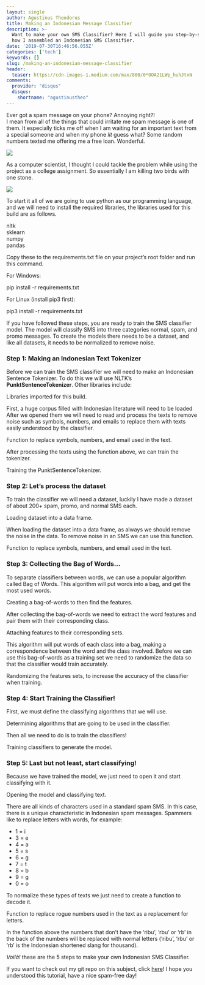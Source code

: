 ```yaml
---
layout: single
author: Agustinus Theodorus
title: Making an Indonesian Message Classifier
description: >-
  Want to make your own SMS Classifier? Here I will guide you step-by-step on
  how I assembled an Indonesian SMS Classifier.
date: '2019-07-30T16:46:56.055Z'
categories: ['tech']
keywords: []
slug: /making-an-indonesian-message-classifier
header:
  teaser: https://cdn-images-1.medium.com/max/800/0*OOA21LWp_huhJtxN
comments:
  provider: "disqus"
  disqus:
    shortname: "agustinustheo"
---
```


Ever got a spam message on your phone? Annoying right?!   
I mean from all of the things that could irritate me spam message is one of them. It especially ticks me off when I am waiting for an important text from a special someone and when my phone _lit_ guess what? Some random numbers texted me offering me a free loan. Wonderful.

![](https://cdn-images-1.medium.com/max/800/0*OOA21LWp_huhJtxN)

As a computer scientist, I thought I could tackle the problem while using the project as a college assignment. So essentially I am killing two birds with one stone.

![](https://cdn-images-1.medium.com/max/800/0*Yas-UXmkZ4JvqL_x.png)

To start it all of we are going to use python as our programming language, and we will need to install the required libraries, the libraries used for this build are as follows.

nltk  
sklearn  
numpy  
pandas

Copy these to the requirements.txt file on your project’s root folder and run this command.

For Windows:

pip install -r requirements.txt

For Linux (install pip3 first):

pip3 install -r requirements.txt

If you have followed these steps, you are ready to train the SMS classifier model. The model will classify SMS into three categories normal, spam, and promo messages. To create the models there needs to be a dataset, and like all datasets, it needs to be normalized to remove noise.

### Step 1: Making an Indonesian Text Tokenizer

Before we can train the SMS classifier we will need to make an Indonesian Sentence Tokenizer. To do this we will use NLTK’s **PunktSentenceTokenizer**. Other libraries include:

Libraries imported for this build.

First, a huge corpus filled with Indonesian literature will need to be loaded After we opened them we will need to read and process the texts to remove noise such as symbols, numbers, and emails to replace them with texts easily understood by the classifier.

Function to replace symbols, numbers, and email used in the text.

After processing the texts using the function above, we can train the tokenizer.

Training the PunktSentenceTokenizer.

### Step 2: Let’s process the dataset

To train the classifier we will need a dataset, luckily I have made a dataset of about 200+ spam, promo, and normal SMS each.

Loading dataset into a data frame.

When loading the dataset into a data frame, as always we should remove the noise in the data. To remove noise in an SMS we can use this function.

Function to replace symbols, numbers, and email used in the text.

### Step 3: Collecting the Bag of Words…

To separate classifiers between words, we can use a popular algorithm called Bag of Words. This algorithm will put words into a bag, and get the most used words.

Creating a bag-of-words to then find the features.

After collecting the bag-of-words we need to extract the word features and pair them with their corresponding class.

Attaching features to their corresponding sets.

This algorithm will put words of each class into a bag, making a correspondence between the word and the class involved. Before we can use this bag-of-words as a training set we need to randomize the data so that the classifier would train accurately.

Randomizing the features sets, to increase the accuracy of the classifier when training.

### Step 4: Start Training the Classifier!

First, we must define the classifying algorithms that we will use.

Determining algorithms that are going to be used in the classifier.

Then all we need to do is to train the classifiers!

Training classifiers to generate the model.

### Step 5: Last but not least, start classifying!

Because we have trained the model, we just need to open it and start classifying with it.

Opening the model and classifying text.

There are all kinds of characters used in a standard spam SMS. In this case, there is a unique characteristic in Indonesian spam messages. Spammers like to replace letters with words, for example:

*   1 = i
*   3 = e
*   4 = a
*   5 = s
*   6 = g
*   7 = t
*   8 = b
*   9 = g
*   0 = o

To normalize these types of texts we just need to create a function to decode it.

Function to replace rogue numbers used in the text as a replacement for letters.

In the function above the numbers that don’t have the ‘ribu’, ‘rbu’ or ‘rb’ in the back of the numbers will be replaced with normal letters (‘ribu’, ‘rbu’ or ‘rb’ is the Indonesian shortened slang for thousand).

_Voilà!_ these are the 5 steps to make your own Indonesian SMS Classifier.

If you want to check out my git repo on this subject, click [here](https://github.com/agustinustheo/sms-classifier-model)! I hope you understood this tutorial, have a nice spam-free day!
